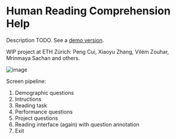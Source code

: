 # Human Reading Comprehension Help

Description TODO. See a [demo version](https://vilda.net/s/reading-comprehension-help/?uid=demo_paper&phase=2).

WIP project at ETH Zürich: Peng Cui, Xiaoyu Zhang, Vilém Zouhar, Mrinmaya Sachan and others.

![image](https://github.com/zouharvi/reading-comprehension-help/assets/7661193/a1c8d0d5-5327-4b53-8f71-a034a2d53347)


Screen pipeline:
1. Demographic questions
2. Intructions
3. Reading task
4. Performance questions
5. Project questions
6. Reading interface (again) with question annotation
7. Exit
